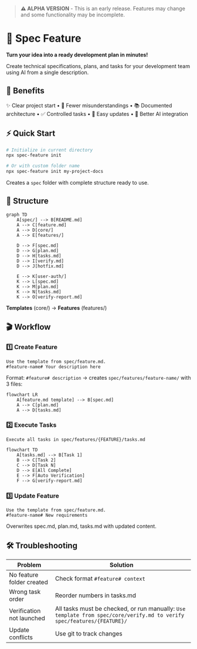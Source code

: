> **⚠️ ALPHA VERSION** - This is an early release. Features may change and some functionality may be incomplete.

# 🚀 Spec Feature

**Turn your idea into a ready development plan in minutes!**

Create technical specifications, plans, and tasks for your development team using AI from a single description.

## 🎯 Benefits

✨ Clear project start • 🤝 Fewer misunderstandings • 📚 Documented architecture • ✅ Controlled tasks • 🔄 Easy updates • 🤖 Better AI integration

## ⚡ Quick Start

```bash
# Initialize in current directory
npx spec-feature init

# Or with custom folder name
npx spec-feature init my-project-docs
```

Creates a `spec` folder with complete structure ready to use.

## 📁 Structure

```mermaid
graph TD
    A[spec/] --> B[README.md]
    A --> C[feature.md]
    A --> D[core/]
    A --> E[features/]
    
    D --> F[spec.md]
    D --> G[plan.md]
    D --> H[tasks.md]
    D --> I[verify.md]
    D --> J[hotfix.md]
    
    E --> K[user-auth/]
    K --> L[spec.md]
    K --> M[plan.md]
    K --> N[tasks.md]
    K --> O[verify-report.md]
```

**Templates** (core/) → **Features** (features/)

## 🎬 Workflow

### 1️⃣ Create Feature

```
Use the template from spec/feature.md.
#feature-name# Your description here
```

Format: `#feature# description` → creates `spec/features/feature-name/` with 3 files:

```mermaid
flowchart LR
    A[feature.md template] --> B[spec.md]
    A --> C[plan.md]
    A --> D[tasks.md]
```

### 2️⃣ Execute Tasks

```
Execute all tasks in spec/features/{FEATURE}/tasks.md
```

```mermaid
flowchart TD
    A[tasks.md] --> B[Task 1]
    B --> C[Task 2]
    C --> D[Task N]
    D --> E[All Complete]
    E --> F[Auto Verification]
    F --> G[verify-report.md]
```

### 3️⃣ Update Feature

```
Use the template from spec/feature.md.
#feature-name# New requirements
```

Overwrites spec.md, plan.md, tasks.md with updated content.

## 🛠️ Troubleshooting

| Problem | Solution |
|---------|----------|
| No feature folder created | Check format `#feature# context` |
| Wrong task order | Reorder numbers in tasks.md |
| Verification not launched | All tasks must be checked, or run manually: `Use template from spec/core/verify.md to verify spec/features/{FEATURE}/` |
| Update conflicts | Use git to track changes |

